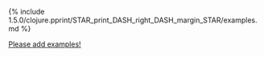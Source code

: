 {% include 1.5.0/clojure.pprint/STAR_print_DASH_right_DASH_margin_STAR/examples.md %}

[Please add examples!](https://github.com/arrdem/grimoire/edit/master/_includes/1.6.0/clojure.pprint/STAR_print_DASH_right_DASH_margin_STAR/examples.md)
